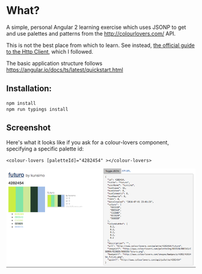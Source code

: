 # What?

A simple, personal Angular 2 learning exercise which uses JSONP to get and use palettes and patterns from the http://colourlovers.com/ API.

This is not the best place from which to learn.  See instead, [the official guide to the Http Client](https://angular.io/docs/ts/latest/guide/server-communication.html), which I followed.

The basic application structure follows https://angular.io/docs/ts/latest/quickstart.html

## Installation:

    npm install
    npm run typings install

## Screenshot
Here's what it looks like if you ask for a colour-lovers component, specifying a specific palette id:

    <colour-lovers [paletteId]="4282454" ></colour-lovers>

![screenshot](https://github.com/nbogie/ang2-colour-lovers-example/blob/colourlovers/screenshots/colourlovers_angular2_screenshot.png)
